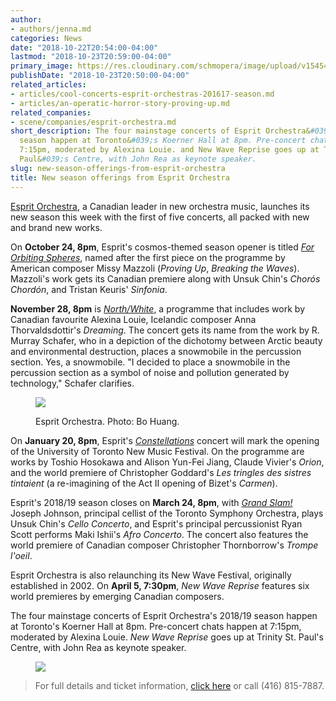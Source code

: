 ```yaml
---
author:
- authors/jenna.md
categories: News
date: "2018-10-22T20:54:00-04:00"
lastmod: "2018-10-23T20:59:00-04:00"
primary_image: https://res.cloudinary.com/schmopera/image/upload/v1545409169/media/webhook-uploads/1540256042536/sqbirthday-gift-bow-box-190930.jpg.jpg
publishDate: "2018-10-23T20:50:00-04:00"
related_articles:
- articles/cool-concerts-esprit-orchestras-201617-season.md
- articles/an-operatic-horror-story-proving-up.md
related_companies:
- scene/companies/esprit-orchestra.md
short_description: The four mainstage concerts of Esprit Orchestra&#039;s 2018/19
  season happen at Toronto&#039;s Koerner Hall at 8pm. Pre-concert chats happen at
  7:15pm, moderated by Alexina Louie. and New Wave Reprise goes up at Trinity St.
  Paul&#039;s Centre, with John Rea as keynote speaker.
slug: new-season-offerings-from-esprit-orchestra
title: New season offerings from Esprit Orchestra
---
```


[Esprit Orchestra](/scene/companies/esprit-orchestra/), a Canadian leader in new orchestra music, launches its new season this week with the first of five concerts, all packed with new and brand new works.

On **October 24, 8pm**, Esprit's cosmos-themed season opener is titled [*For Orbiting Spheres*](https://www.espritorchestra.com/concert-tickets/concert/for-orbiting-spheres/), named after the first piece on the programme by American composer Missy Mazzoli (*Proving Up*, *Breaking the Waves*). Mazzoli's work gets its Canadian premiere along with Unsuk Chin's *Chorós Chordón*, and Tristan Keuris' *Sinfonia*.

**November 28, 8pm** is [*North/White*](https://www.espritorchestra.com/concert-tickets/concert/north-white/), a programme that includes work by Canadian favourite Alexina Louie, Icelandic composer Anna Thorvaldsdottir's *Dreaming*. The concert gets its name from the work by R. Murray Schafer, who in a depiction of the dichotomy between Arctic beauty and environmental destruction, places a snowmobile in the percussion section. Yes, a snowmobile. "I decided to place a snowmobile in the percussion section as a symbol of noise and pollution generated by technology," Schafer clarifies.

<figure data-type="image">

![](https://res.cloudinary.com/schmopera/image/upload/v1545409169/media/webhook-uploads/1540255763311/EspritOrchestra.jpg.jpg)
<figcaption>Esprit Orchestra. Photo: Bo Huang.</figcaption>
</figure>

On **January 20, 8pm**, Esprit's [*Constellations*](https://www.espritorchestra.com/concert-tickets/concert/constellations/) concert will mark the opening of the University of Toronto New Music Festival. On the programme are works by Toshio Hosokawa and Alison Yun-Fei Jiang, Claude Vivier's *Orion*, and the world premiere of Christopher Goddard's *Les tringles des sistres tintaient* (a re-imagining of the Act II opening of Bizet's *Carmen*).

Esprit's 2018/19 season closes on **March 24, 8pm**, with [*Grand Slam!*](https://www.espritorchestra.com/concert-tickets/concert/grand-slam/) Joseph Johnson, principal cellist of the Toronto Symphony Orchestra, plays Unsuk Chin's *Cello Concerto*, and Esprit's principal percussionist Ryan Scott performs Maki Ishii's *Afro Concerto*. The concert also features the world premiere of Canadian composer Christopher Thornborrow's *Trompe l'oeil*.

Esprit Orchestra is also relaunching its New Wave Festival, originally established in 2002. On **April 5, 7:30pm**, *New Wave Reprise* features six world premieres by emerging Canadian composers.

The four mainstage concerts of Esprit Orchestra's 2018/19 season happen at Toronto's Koerner Hall at 8pm. Pre-concert chats happen at 7:15pm, moderated by Alexina Louie. *New Wave Reprise* goes up at Trinity St. Paul's Centre, with John Rea as keynote speaker.

<figure data-type="image">

![](https://res.cloudinary.com/schmopera/image/upload/v1545409169/media/webhook-uploads/1540255769783/Banner1819.jpg.jpg)
</figure>

>For full details and ticket information, [click here](https://www.espritorchestra.com/) or call (416) 815-7887.

